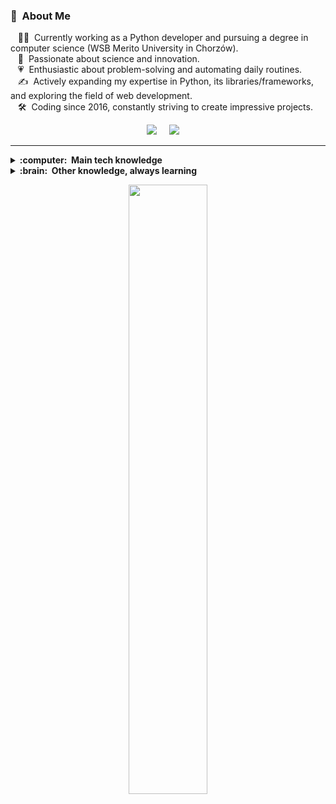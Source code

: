 ### :space_invader: &nbsp;About Me
&nbsp;&nbsp;&nbsp;👩‍💻 &nbsp;Currently working as a Python developer and pursuing a degree in computer science (WSB Merito University in Chorzów).\
&nbsp;&nbsp;&nbsp;🌱 &nbsp;Passionate about science and innovation.\
&nbsp;&nbsp;&nbsp;💗 &nbsp;Enthusiastic about problem-solving and automating daily routines.\
&nbsp;&nbsp;&nbsp;✍️ &nbsp;Actively expanding my expertise in Python, its libraries/frameworks, and exploring the field of web development.\
&nbsp;&nbsp;&nbsp;🛠️ &nbsp;Coding since 2016, constantly striving to create impressive projects.

<p align="center">
  <a href="mailto:lange.arj@gmail.com"><img src="https://img.shields.io/badge/gmail-%23D14836.svg?&style=for-the-badge&logo=gmail&logoColor=white"/></a>&nbsp;&nbsp;&nbsp;&nbsp;
  <a href="https://www.linkedin.com/in/adrian-lange-742b41230/"><img src="https://img.shields.io/badge/linkedin-%230077B5.svg?&style=for-the-badge&logo=linkedin&logoColor=white"/></a>&nbsp;&nbsp;&nbsp;&nbsp;
</p>

<hr/>

<details>
  <summary><b>:computer: &nbsp;Main tech knowledge</b></summary>
  <br/>

![Python](https://camo.githubusercontent.com/95e77c11ae77003f5682f73dca573514c73858a237500240ef9661488c13d5a0/68747470733a2f2f696d672e736869656c64732e696f2f62616467652f507974686f6e2d3337373641423f7374796c653d666c6174266c6f676f3d707974686f6e266c6f676f436f6c6f723d7768697465)&nbsp;
![Django](https://camo.githubusercontent.com/8156cb1408affa8db39978334c6e83f794f7048c85b6e434e5ee0d3fb84d3a6a/68747470733a2f2f696d672e736869656c64732e696f2f62616467652f446a616e676f2d3039324532303f7374796c653d666c6174266c6f676f3d646a616e676f266c6f676f436f6c6f723d7768697465)&nbsp;
![DjangoRest](https://camo.githubusercontent.com/92124af611bfe6376e60a436db2935f68225a27a0e106a85f4b8fa91e92aff19/68747470733a2f2f696d672e736869656c64732e696f2f62616467652f446a616e676f2d524553542d6666313730393f7374796c653d666c6174266c6f676f3d646a616e676f266c6f676f436f6c6f723d776869746526636f6c6f723d666631373039266c6162656c436f6c6f723d67726179)&nbsp;
![HTML5](https://camo.githubusercontent.com/1552d2596cea2d6a701b5df74c7fecfd7e3af38daf3de396c40dee419139a266/68747470733a2f2f696d672e736869656c64732e696f2f62616467652f48544d4c352d4533344632363f7374796c653d666c6174266c6f676f3d68746d6c35266c6f676f436f6c6f723d7768697465)&nbsp;
![CSS3](https://camo.githubusercontent.com/aa89e8c48bfb66401e4886a979b805fd74e45f50540efe10a90c76c3d96e2488/68747470733a2f2f696d672e736869656c64732e696f2f62616467652f435353332d3135373242363f7374796c653d666c6174266c6f676f3d63737333266c6f676f436f6c6f723d7768697465)&nbsp;
![Docker](https://camo.githubusercontent.com/633e6d678b5db220e57d2990fdf7ff672af751c7d5d27dd78469b456a3a96385/68747470733a2f2f696d672e736869656c64732e696f2f62616467652f446f636b65722d3030384643433f7374796c653d666c6174266c6f676f3d646f636b6572266c6f676f436f6c6f723d7768697465)&nbsp;
![JavaScript](https://camo.githubusercontent.com/6e8ce928be6e5866e27140eb0bb25479b52137d75ee0196e7b67c91038a9abc3/68747470733a2f2f696d672e736869656c64732e696f2f62616467652f2d4a6176615363726970742d3035313232413f7374796c653d666c6174266c6f676f3d6a617661736372697074)&nbsp;\
![PostgreSQL](https://camo.githubusercontent.com/23e206c3cb487a480bafd2cccc35a4a52270fc0dad6d3126ab1758683426d173/68747470733a2f2f696d672e736869656c64732e696f2f62616467652f506f737467726553514c2d3331363139323f7374796c653d666c6174266c6f676f3d706f737467726573716c266c6f676f436f6c6f723d7768697465)&nbsp;
![SQL](https://camo.githubusercontent.com/0dc50d9288e1c50697e814c440b23436c088526d610ce39c7de4336e665fadbc/68747470733a2f2f696d672e736869656c64732e696f2f62616467652f53514c2d3037343035453f7374796c653d666c6174266c6f676f3d73716c697465266c6f676f436f6c6f723d7768697465)&nbsp;
![PyCharm](https://camo.githubusercontent.com/310a60ac3fb3647c75be308cce090e6a84a2df2a36e4a2ad66d03528f617930f/68747470733a2f2f696d672e736869656c64732e696f2f62616467652f2d5079636861726d2d3035313232413f7374796c653d666c6174266c6f676f3d7079636861726d266c6f676f436f6c6f723d343061383332)&nbsp;
![VSCode](https://camo.githubusercontent.com/1ca4fca85fcdf590edd7002c02ded299502daa79309d0656859b69d55a1c1fa9/68747470733a2f2f696d672e736869656c64732e696f2f62616467652f2d56697375616c25323053747564696f253230436f64652d3035313232413f7374796c653d666c6174266c6f676f3d76697375616c2d73747564696f2d636f6465266c6f676f436f6c6f723d303037414343)&nbsp;
![Postman](https://camo.githubusercontent.com/02b64f9d92297da9919029d443dc344f53ff391b70a8061fbdf41acaa25437d9/68747470733a2f2f696d672e736869656c64732e696f2f62616467652f2d506f73746d616e2d3035313232413f7374796c653d666c6174266c6f676f3d706f73746d616e266c6f676f436f6c6f723d666339383033)&nbsp;
![Git](https://camo.githubusercontent.com/2fc774b6f44efd9ac27316c539e0e94f8e524f872dc5b1c3ef60266a598331bc/68747470733a2f2f696d672e736869656c64732e696f2f62616467652f2d4769742d3035313232413f7374796c653d666c6174266c6f676f3d676974)&nbsp;
![GitHub](https://camo.githubusercontent.com/202a58d250ff1d21ee70433e0070b55f8fed747f8883c1750742aa791b1ad871/68747470733a2f2f696d672e736869656c64732e696f2f62616467652f2d4769744875622d3035313232413f7374796c653d666c6174266c6f676f3d676974687562)&nbsp;
</details>

<details>
  <summary><b>:brain: &nbsp;Other knowledge, always learning</b></summary>
  <br/>
  
![DjangoQ](https://camo.githubusercontent.com/8bdff4caa8135d725d4276bd815d8696801d3c83be86dca785b27f21bc75ce75/68747470733a2f2f696d672e736869656c64732e696f2f62616467652f446a616e676f2d512d3131313131313f7374796c653d666c6174266c6f676f3d646a616e676f266c6f676f436f6c6f723d776869746526636f6c6f723d383662333030266c6162656c436f6c6f723d67726179)&nbsp;
![DjangoChannels](https://camo.githubusercontent.com/d612b03eb124184513841987967a7755c098f25a9ec8f6be79782ead91b99767/68747470733a2f2f696d672e736869656c64732e696f2f62616467652f446a616e676f2d4368616e6e656c732d3131313131313f7374796c653d666c6174266c6f676f3d646a616e676f266c6f676f436f6c6f723d776869746526636f6c6f723d313131313131266c6162656c436f6c6f723d67726179)&nbsp;
![Redis](https://camo.githubusercontent.com/6ed4c962de008db2b6214996f1e5307e04a67084fd46e82a9054f10a98c96987/68747470733a2f2f696d672e736869656c64732e696f2f62616467652f52656469732d4343303030302e7376673f267374796c653d666c6174266c6f676f3d7265646973266c6f676f436f6c6f723d7768697465)&nbsp;
![Celery](https://camo.githubusercontent.com/72c433df937ef1779a3e4eef1be471fa51e6c1a81d3677925ca87368a0257905/68747470733a2f2f696d672e736869656c64732e696f2f62616467652f43656c6572792d3843394134313f267374796c653d666c6174266c6f676f3d63656c657279266c6f676f436f6c6f723d7768697465)&nbsp;
![RabbitMQ](https://camo.githubusercontent.com/1d5777d31419448ae5e8c6998e7b22824281fc1d7797c21e93890e26f6aba61f/68747470733a2f2f696d672e736869656c64732e696f2f62616467652f5261626269744d512d2532334646363630302e7376673f267374796c653d666c6174266c6f676f3d7261626269746d71266c6f676f436f6c6f723d7768697465)&nbsp;
</details>

<p align="center">
  <img height="50%" width="auto" src ="https://github-readme-stats.vercel.app/api/top-langs/?username=adrian-lange&layout=compact&hide_border=true&theme=darcula&bg_color=00000000&langs_count=6&hide=jupyter%20notebook,tex,css,php">
  <br>
</p>
